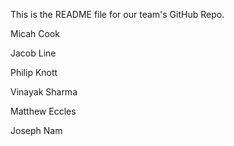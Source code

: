 This is the README file for our team's GitHub Repo.

Micah Cook

Jacob Line

Philip Knott

Vinayak Sharma

Matthew Eccles

Joseph Nam
